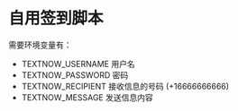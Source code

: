 # 自用签到脚本

需要环境变量有：
- TEXTNOW_USERNAME 用户名
- TEXTNOW_PASSWORD 密码
- TEXTNOW_RECIPIENT 接收信息的号码 (+16666666666)
- TEXTNOW_MESSAGE 发送信息内容

